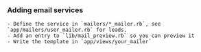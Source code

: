 ### Adding email services

    - Define the service in `mailers/*_mailer.rb`, see `app/mailers/user_mailer.rb` for leads. 
    - Add an entry to `lib/mail_preview.rb` so you can preview it
    - Write the template in `app/views/your_mailer`